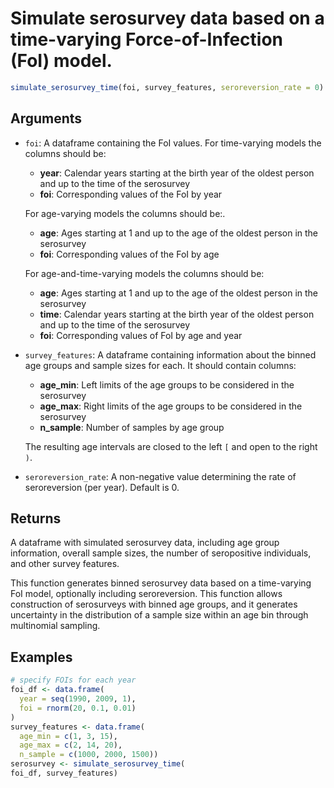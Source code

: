 # Simulate serosurvey data based on a time-varying Force-of-Infection (FoI) model.

```r
simulate_serosurvey_time(foi, survey_features, seroreversion_rate = 0)
```

## Arguments

- `foi`: A dataframe containing the FoI values. For time-varying models the columns should be:
    
    - **year**: Calendar years starting at the birth year of the oldest person and up to the time of the serosurvey
    - **foi**: Corresponding values of the FoI by year
    
    For age-varying models the columns should be:.
    
    - **age**: Ages starting at 1 and up to the age of the oldest person in the serosurvey
    - **foi**: Corresponding values of the FoI by age
    
    For age-and-time-varying models the columns should be:
    
    
    - **age**: Ages starting at 1 and up to the age of the oldest person in the serosurvey
    - **time**: Calendar years starting at the birth year of the oldest person and up to the time of the serosurvey
    - **foi**: Corresponding values of FoI by age and year
- `survey_features`: A dataframe containing information about the binned age groups and sample sizes for each. It should contain columns:
    
    - **age_min**: Left limits of the age groups to be considered in the serosurvey
    - **age_max**: Right limits of the age groups to be considered in the serosurvey
    - **n_sample**: Number of samples by age group
    
    The resulting age intervals are closed to the left `[` and open to the right `)`.
- `seroreversion_rate`: A non-negative value determining the rate of seroreversion (per year). Default is 0.

## Returns

A dataframe with simulated serosurvey data, including age group information, overall sample sizes, the number of seropositive individuals, and other survey features.

This function generates binned serosurvey data based on a time-varying FoI model, optionally including seroreversion. This function allows construction of serosurveys with binned age groups, and it generates uncertainty in the distribution of a sample size within an age bin through multinomial sampling.

## Examples

```r
# specify FOIs for each year
foi_df <- data.frame(
  year = seq(1990, 2009, 1),
  foi = rnorm(20, 0.1, 0.01)
)
survey_features <- data.frame(
  age_min = c(1, 3, 15),
  age_max = c(2, 14, 20),
  n_sample = c(1000, 2000, 1500))
serosurvey <- simulate_serosurvey_time(
foi_df, survey_features)
```
